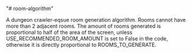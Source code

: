"# room-algorithm" 

A dungeon crawler-eqsue room generation algorithm. 
Rooms cannot have more than 2 adjacent rooms.
The amount of rooms generated is proportional to half of the area of the screen, unless USE_RECOMMENDED_ROOM_AMOUNT is set to False in the code, otherwise it is directly proportional to ROOMS_TO_GENERATE.
